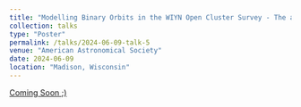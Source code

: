 ```yaml
---
title: "Modelling Binary Orbits in the WIYN Open Cluster Survey - The alternative evolutionary tracks for binary stars."
collection: talks
type: "Poster"
permalink: /talks/2024-06-09-talk-5
venue: "American Astronomical Society"
date: 2024-06-09
location: "Madison, Wisconsin"
---
```


[Coming Soon ;)](https://submissions.mirasmart.com/AAS244/Itinerary/PresentationDetail.aspx?evdid=527)


